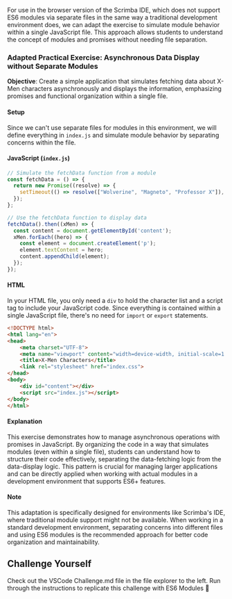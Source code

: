 For use in the browser version of the Scrimba IDE, which does not support ES6 modules via separate files in the same way a traditional development environment does, we can adapt the exercise to simulate module behavior within a single JavaScript file. This approach allows students to understand the concept of modules and promises without needing file separation.

### Adapted Practical Exercise: Asynchronous Data Display without Separate Modules

**Objective**: Create a simple application that simulates fetching data about X-Men characters asynchronously and displays the information, emphasizing promises and functional organization within a single file.

#### Setup
Since we can't use separate files for modules in this environment, we will define everything in `index.js` and simulate module behavior by separating concerns within the file.

#### JavaScript (`index.js`)
```javascript
// Simulate the fetchData function from a module
const fetchData = () => {
  return new Promise((resolve) => {
    setTimeout(() => resolve(["Wolverine", "Magneto", "Professor X"]), 1000);
  });
};

// Use the fetchData function to display data
fetchData().then((xMen) => {
  const content = document.getElementById('content');
  xMen.forEach((hero) => {
    const element = document.createElement('p');
    element.textContent = hero;
    content.appendChild(element);
  });
});
```

#### HTML
In your HTML file, you only need a `div` to hold the character list and a script tag to include your JavaScript code. Since everything is contained within a single JavaScript file, there's no need for `import` or `export` statements.

```html
<!DOCTYPE html>
<html lang="en">
<head>
    <meta charset="UTF-8">
    <meta name="viewport" content="width=device-width, initial-scale=1.0">
    <title>X-Men Characters</title>
    <link rel="stylesheet" href="index.css">
</head>
<body>
    <div id="content"></div>
    <script src="index.js"></script>
</body>
</html>
```

#### Explanation
This exercise demonstrates how to manage asynchronous operations with promises in JavaScript. By organizing the code in a way that simulates modules (even within a single file), students can understand how to structure their code effectively, separating the data-fetching logic from the data-display logic. This pattern is crucial for managing larger applications and can be directly applied when working with actual modules in a development environment that supports ES6+ features.

#### Note
This adaptation is specifically designed for environments like Scrimba's IDE, where traditional module support might not be available. When working in a standard development environment, separating concerns into different files and using ES6 modules is the recommended approach for better code organization and maintainability.

## Challenge Yourself
Check out the VSCode Challenge.md file in the file explorer to the left. Run through the instructions to replicate this challenge with ES6 Modules 🚀